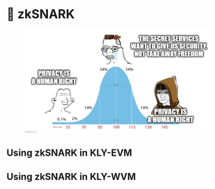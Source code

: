 # 👀 zkSNARK

<figure><img src="../../../.gitbook/assets/PrivacyMeme.jpg" alt=""><figcaption></figcaption></figure>

## Using zkSNARK in KLY-EVM



## Using zkSNARK in KLY-WVM
